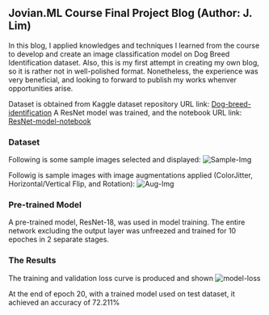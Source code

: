 ## Jovian.ML Course Final Project Blog (Author: J. Lim)

In this blog, I applied knowledges and techniques I learned from the course to develop and create an image classification model on Dog Breed Identification dataset. Also, this is my first attempt in creating my own blog, so it is rather not in well-polished format. Nonetheless, the experience was very beneficial, and looking to forward to publish my works whenver opportunities arise.

Dataset is obtained from Kaggle dataset repository URL link: [Dog-breed-identification](https://www.kaggle.com/c/dog-breed-identification/data)
A ResNet model was trained, and the notebook URL link: [ResNet-model-notebook](https://jovian.ml/jlim00/assignment-05)

### Dataset

Following is some sample images selected and displayed:
![Sample-Img](~/Desktop/breed-sample.png)

Followig is sample images with image augmentations applied (ColorJitter, Horizontal/Vertical Flip, and Rotation):
![Aug-Img](~/Desktop/aug-img.png)

### Pre-trained Model

A pre-trained model, ResNet-18, was used in model training. The entire network excluding the output layer was unfreezed and trained for 10 epoches in 2 separate stages.

### The Results

The training and validation loss curve is produced and shown
![model-loss](~/Desktop/loss.png)

At the end of epoch 20, with a trained model used on test dataset, it achieved an accuracy of 72.211%
